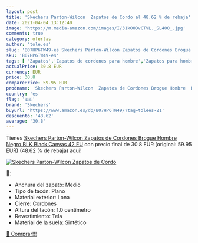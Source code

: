 ```yaml
---
layout: post
title: 'Skechers Parton-Wilcon  Zapatos de Cordo al 48.62 % de rebaja'
date: 2021-04-04 13:12:40
image: 'https://m.media-amazon.com/images/I/31kOODvCTVL._SL400_.jpg'
comments: true
category: ofertas
author: 'tole.es'
slug: 'B07HP6TW49-es Skechers Parton-Wilcon Zapatos de Cordones Brogue Hombre...'
sku: 'B07HP6TW49-es'
tags: [ 'Zapatos','Zapatos de cordones para hombre','Zapatos para hombre','Zapatos y complementos','skechers','zapatos', ]
actualPrice: 30.8 EUR
currency: EUR
price: 30.8
comparePrice: 59.95 EUR
prodname: 'Skechers Parton-Wilcon  Zapatos de Cordones Brogue Hombre  Negro  BLK Black Canvas   42 EU'
country: 'es'
flag: '🇪🇸'
brand: 'Skechers'
buyurl: 'https://www.amazon.es/dp/B07HP6TW49/?tag=tolees-21'
descuento: '48.62'
average: '30.8'
---
```


Tienes [Skechers Parton-Wilcon  Zapatos de Cordones Brogue Hombre  Negro  BLK Black Canvas   42 EU](https://www.amazon.es/dp/B07HP6TW49/?tag=tolees-21) con precio final de  30.8 EUR (original: 59.95 EUR) (48.62 %  de rebaja) aqui!

[![Skechers Parton-Wilcon  Zapatos de Cordo](https://m.media-amazon.com/images/I/31kOODvCTVL._SL400_.jpg)](https://www.amazon.es/dp/B07HP6TW49/?tag=tolees-21)

🔎:

- Anchura del zapato: Medio
- Tipo de tacón: Plano
- Material exterior: Lona
- Cierre: Cordones
- Altura del tacón: 1.0 centímetro
- Revestimiento: Tela
- Material de la suela: Sintético

[🛒 Comprar!!!](https://www.amazon.es/dp/B07HP6TW49/?tag=tolees-21)
